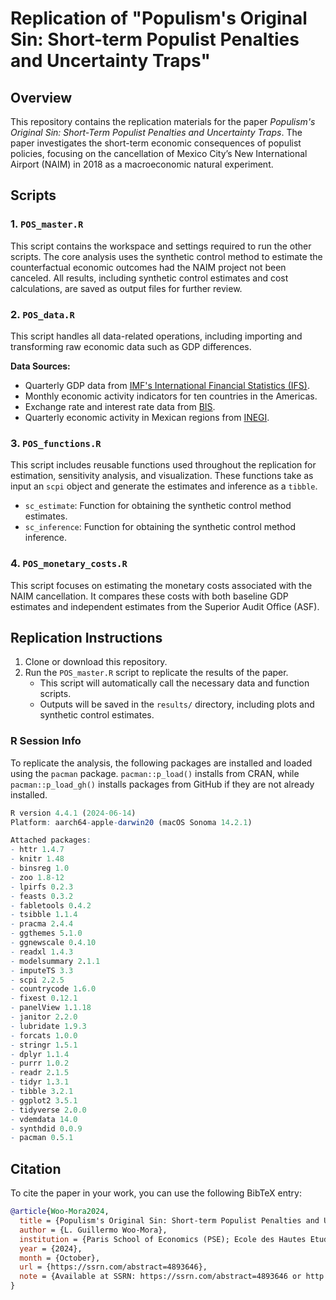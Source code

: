 # Replication of "Populism's Original Sin: Short-term Populist Penalties and Uncertainty Traps"

## Overview
This repository contains the replication materials for the paper _Populism's Original Sin: Short-Term Populist Penalties and Uncertainty Traps_. The paper investigates the short-term economic consequences of populist policies, focusing on the cancellation of Mexico City’s New International Airport (NAIM) in 2018 as a macroeconomic natural experiment. 

## Scripts

### 1. `POS_master.R`
This script contains the workspace and settings required to run the other scripts. The core analysis uses the synthetic control method to estimate the counterfactual economic outcomes had the NAIM project not been canceled. All results, including synthetic control estimates and cost calculations, are saved as output files for further review.

### 2. `POS_data.R`
This script handles all data-related operations, including importing and transforming raw economic data such as GDP differences.

**Data Sources:**
- Quarterly GDP data from [IMF's International Financial Statistics (IFS)](https://data.imf.org/?sk=4c514d48-b6ba-49ed-8ab9-52b0c1a0179b).
- Monthly economic activity indicators for ten countries in the Americas.
- Exchange rate and interest rate data from [BIS](https://data.bis.org/topics/EER).
- Quarterly economic activity in Mexican regions from [INEGI](https://www.inegi.org.mx/temas/itaee/).

### 3. `POS_functions.R`
This script includes reusable functions used throughout the replication for estimation, sensitivity analysis, and visualization. These functions take as input an `scpi` object and generate the estimates and inference as a `tibble`.

- `sc_estimate`: Function for obtaining the synthetic control method estimates.
- `sc_inference`: Function for obtaining the synthetic control method inference.

### 4. `POS_monetary_costs.R`
This script focuses on estimating the monetary costs associated with the NAIM cancellation. It compares these costs with both baseline GDP estimates and independent estimates from the Superior Audit Office (ASF).

## Replication Instructions

1. Clone or download this repository.
2. Run the `POS_master.R` script to replicate the results of the paper.
   - This script will automatically call the necessary data and function scripts.
   - Outputs will be saved in the `results/` directory, including plots and synthetic control estimates.

### R Session Info

To replicate the analysis, the following packages are installed and loaded using the `pacman` package. `pacman::p_load()` installs from CRAN, while `pacman::p_load_gh()` installs packages from GitHub if they are not already installed.

```r
R version 4.4.1 (2024-06-14)
Platform: aarch64-apple-darwin20 (macOS Sonoma 14.2.1)

Attached packages:
- httr 1.4.7
- knitr 1.48
- binsreg 1.0
- zoo 1.8-12
- lpirfs 0.2.3
- feasts 0.3.2
- fabletools 0.4.2
- tsibble 1.1.4
- pracma 2.4.4
- ggthemes 5.1.0
- ggnewscale 0.4.10
- readxl 1.4.3
- modelsummary 2.1.1
- imputeTS 3.3
- scpi 2.2.5
- countrycode 1.6.0
- fixest 0.12.1
- panelView 1.1.18
- janitor 2.2.0
- lubridate 1.9.3
- forcats 1.0.0
- stringr 1.5.1
- dplyr 1.1.4
- purrr 1.0.2
- readr 2.1.5
- tidyr 1.3.1
- tibble 3.2.1
- ggplot2 3.5.1
- tidyverse 2.0.0
- vdemdata 14.0
- synthdid 0.0.9
- pacman 0.5.1
```

## Citation
To cite the paper in your work, you can use the following BibTeX entry:

```bibtex
@article{Woo-Mora2024,
  title = {Populism's Original Sin: Short-term Populist Penalties and Uncertainty Traps},
  author = {L. Guillermo Woo-Mora},
  institution = {Paris School of Economics (PSE); Ecole des Hautes Etudes en Sciences Sociales (EHESS)},
  year = {2024},
  month = {October},
  url = {https://ssrn.com/abstract=4893646},
  note = {Available at SSRN: https://ssrn.com/abstract=4893646 or http://dx.doi.org/10.2139/ssrn.4893646}
}
```
